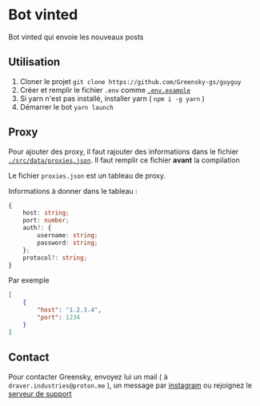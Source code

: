 # Bot vinted

Bot vinted qui envoie les nouveaux posts

## Utilisation

1. Cloner le projet `git clone https://github.com/Greensky-gs/guyguy`
1. Créer et remplir le fichier `.env` comme [`.env.example`](./.env.example)
1. Si yarn n'est pas installé, installer yarn ( `npm i -g yarn` )
1. Démarrer le bot `yarn launch`

## Proxy

Pour ajouter des proxy, il faut rajouter des informations dans le fichier [`./src/data/proxies.json`](./src/data/proxies.json). Il faut remplir ce fichier **avant** la compilation

Le fichier `proxies.json` est un tableau de proxy.

Informations à donner dans le tableau :

```ts
{
    host: string;
    port: number;
    auth?: {
        username: string;
        password: string;
    };
    protocol?: string;
}
```

Par exemple

```json
[
    {
        "host": "1.2.3.4",
        "port": 1234
    }
]
```

## Contact

Pour contacter Greensky, envoyez lui un mail ( à `draver.industries@proton.me` ), un message par [instagram](https://instagram.com/draverindustries) ou rejoignez le [serveur de support](https://discord.gg/fHyN5w84g6)
